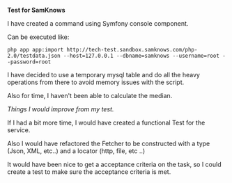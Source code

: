 **Test for SamKnows**

I have created a command using Symfony console component.

Can be executed like:

`php app app:import http://tech-test.sandbox.samknows.com/php-2.0/testdata.json --host=127.0.0.1 --dbname=samknows --username=root --password=root`

I have decided to use a temporary mysql table and do all the heavy operations from there to avoid memory issues with the script.

Also for time, I haven't been able to calculate the median.

_Things I would improve from my test._

If I had a bit more time, I would have created a functional Test for the service.

Also I would have refactored the Fetcher to be constructed with a type (Json, XML, etc..) and a locator (http, file, etc ..)

It would have been nice to get a acceptance criteria on the task, so I could create a test to make sure the acceptance criteria is met.